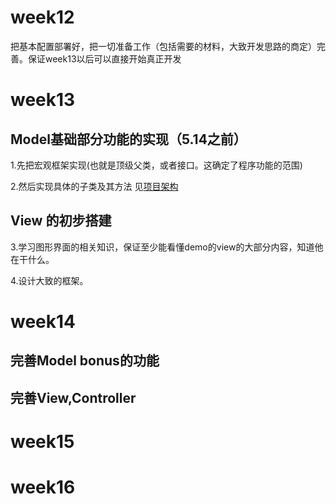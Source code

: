 # week12
把基本配置部署好，把一切准备工作（包括需要的材料，大致开发思路的商定）完善。保证week13以后可以直接开始真正开发
# week13
## Model基础部分功能的实现（5.14之前）
1.先把宏观框架实现(也就是顶级父类，或者接口。这确定了程序功能的范围)

2.然后实现具体的子类及其方法 见[项目架构](https://github.com/Surgiu/Java-Project-CS109/blob/Surgiu-patch-1/%E9%A1%B9%E7%9B%AE%E6%9E%B6%E6%9E%84.md)
## View 的初步搭建
3.学习图形界面的相关知识，保证至少能看懂demo的view的大部分内容，知道他在干什么。

4.设计大致的框架。
# week14
## 完善Model bonus的功能
## 完善View,Controller
# week15
# week16
